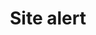 ---
layout: pattern
categories: [patterns, site-alert]
title: Site alert
type: 
permalink: 
variations: true
overview: Lorem ipsum dolor sit amet, consectetur adipiscing elit, sed do eiusmod tempor incididunt ut labore et dolore magna aliqua. Interdum velit euismod in pellentesque. 
description: |
    
usa-link: "https://designsystem.digital.gov/components/site-alert/"
specification: |
#spec:
siteAlertType: 
### options: slim, no-header, no-icon, list
siteAlertColor: info
### options: emergency, info
siteAlertTitle: Short alert message
siteAlertContent: Additional context and followup information including <a class="usa-link" href="/">a link</a>
yml: |
  
  siteAlertType: 
  ### options: 
    ### slim
    ### no-header
    ### no-icon
    ### list
  siteAlertColor: info
  ### options: 
    ### emergency
    ### info
  siteAlertTitle: Short alert message
  siteAlertContent: Additional context and followup information including <a class="usa-link" href="/">a link</a>

jekyll: |

  "{% include patterns/site-alert/site-alert.md %}"
### Paths to view design and code... 
## designimg: can be used to show an image of the design until a coded version can be created. The htmlpath & csspath should be located in the pattens folder. Read more about creating coded components in /docs/creating-patterns 
# designimg: 
htmlexcerpt: patterns/site-alert/site-alert-info.md
htmlpath: patterns/site-alert/site-alert.md
csspath: patterns/site-alert/index.scss
---